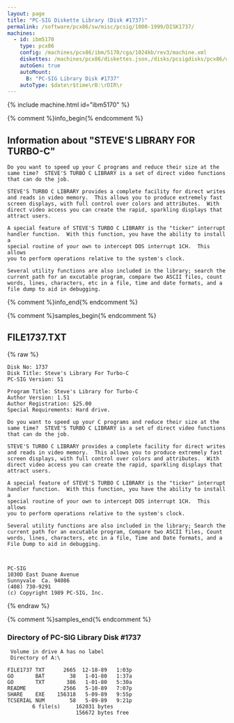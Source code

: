 ```yaml
---
layout: page
title: "PC-SIG Diskette Library (Disk #1737)"
permalink: /software/pcx86/sw/misc/pcsig/1000-1999/DISK1737/
machines:
  - id: ibm5170
    type: pcx86
    config: /machines/pcx86/ibm/5170/cga/1024kb/rev3/machine.xml
    diskettes: /machines/pcx86/diskettes.json,/disks/pcsigdisks/pcx86/diskettes.json
    autoGen: true
    autoMount:
      B: "PC-SIG Library Disk #1737"
    autoType: $date\r$time\rB:\rDIR\r
---
```


{% include machine.html id="ibm5170" %}

{% comment %}info_begin{% endcomment %}

## Information about "STEVE'S LIBRARY FOR TURBO-C"

    Do you want to speed up your C programs and reduce their size at the
    same time?  STEVE'S TURBO C LIBRARY is a set of direct video functions
    that can do the job.
    
    STEVE'S TURBO C LIBRARY provides a complete facility for direct writes
    and reads in video memory.  This allows you to produce extremely fast
    screen displays, with full control over colors and attributes.  With
    direct video access you can create the rapid, sparkling displays that
    attract users.
    
    A special feature of STEVE'S TURBO C LIBRARY is the "ticker" interrupt
    handler function.  With this function, you have the ability to install a
    special routine of your own to intercept DOS interrupt 1CH.  This allows
    you to perform operations relative to the system's clock.
    
    Several utility functions are also included in the library; search the
    current path for an excutable program, compare two ASCII files, count
    words, lines, characters, etc in a file, time and date formats, and a
    file dump to aid in debugging.
{% comment %}info_end{% endcomment %}

{% comment %}samples_begin{% endcomment %}

## FILE1737.TXT

{% raw %}
```
Disk No: 1737                                                           
Disk Title: Steve's Library For Turbo-C                                 
PC-SIG Version: S1                                                      
                                                                        
Program Title: Steve's Library for Turbo-C                              
Author Version: 1.51                                                    
Author Registration: $25.00                                             
Special Requirements: Hard drive.                                       
                                                                        
Do you want to speed up your C programs and reduce their size at the    
same time?  STEVE'S TURBO C LIBRARY is a set of direct video functions  
that can do the job.                                                    
                                                                        
STEVE'S TURBO C LIBRARY provides a complete facility for direct writes  
and reads in video memory.  This allows you to produce extremely fast   
screen displays, with full control over colors and attributes.  With    
direct video access you can create the rapid, sparkling displays that   
attract users.                                                          
                                                                        
A special feature of STEVE'S TURBO C LIBRARY is the "ticker" interrupt  
handler function.  With this function, you have the ability to install a
special routine of your own to intercept DOS interrupt 1CH.  This allows
you to perform operations relative to the system's clock.               
                                                                        
Several utility functions are also included in the library; Search the  
current path for an excutable program, Compare two ASCII files, Count   
words, lines, characters, etc in a file, Time and Date formats, and a   
File Dump to aid in debugging.                                          
                                                                        
                                                                        
                                                                        
PC-SIG                                                                  
1030D East Duane Avenue                                                 
Sunnyvale  Ca. 94086                                                    
(408) 730-9291                                                          
(c) Copyright 1989 PC-SIG, Inc.                                         
```
{% endraw %}

{% comment %}samples_end{% endcomment %}

### Directory of PC-SIG Library Disk #1737

     Volume in drive A has no label
     Directory of A:\

    FILE1737 TXT      2665  12-18-89   1:03p
    GO       BAT        38   1-01-80   1:37a
    GO       TXT       386   1-01-80   5:30a
    README            2566   5-10-89   7:07p
    SHARE    EXE    156318   5-09-89   9:55p
    TCSERIAL NUM        58   5-09-89   9:21p
            6 file(s)     162031 bytes
                          156672 bytes free
